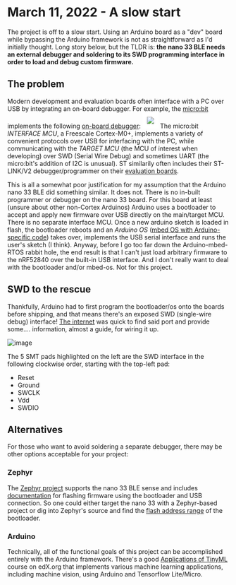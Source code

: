 # March 11, 2022 - A slow start
The project is off to a slow start. Using an Arduino board as a "dev" board while bypassing the Arduino framework is not as straightforward as I'd initially thought. Long story below, but the TLDR is: **the nano 33 BLE needs an external debugger and soldering to its SWD programming interface in order to load and debug custom firmware.**

## The problem
Modern development and evaluation boards often interface with a PC over USB by integrating an on-board debugger. For example, the [micro:bit](https://microbit.org) implements the following [on-board debugger](https://tech.microbit.org/software/daplink-interface):
<img src= "https://tech.microbit.org/docs/software/assets/v2-interface.png" style="background-color:white;border:10px solid white;" />
The micro:bit *INTERFACE MCU*, a Freescale Cortex-M0+, implements a variety of convenient protocols over USB for interfacing with the PC, while communicating with the *TARGET MCU* (the MCU of interest when developing) over SWD (Serial Wire Debug) and sometimes UART (the micro:bit's addition of I2C is unusual). ST similarily often includes their ST-LINK/V2 debugger/programmer on their [evaluation boards](https://www.st.com/en/evaluation-tools/32f411ediscovery.html).

This is all a somewhat poor justification for my assumption that the Arduino nano 33 BLE did something similar. It does not. There is no in-built programmer or debugger on the nano 33 board. For this board at least (unsure about other non-Cortex Arduinos) Arduino uses a bootloader to accept and apply new firmware over USB directly on the main/target MCU. There is no separate interface MCU. Once a new arduino sketch is loaded in flash, the bootloader reboots and an *Arduino OS* ([mbed OS with Arduino-specific code](https://github.com/arduino/ArduinoCore-mbed)) takes over, implements the USB serial interface and runs the user's sketch (I think). Anyway, before I go too far down the Arduino-mbed-RTOS rabbit hole, the end result is that I can't just load arbitrary firmware to the nRF52840 over the built-in USB interface. And I don't really want to deal with the bootloader and/or mbed-os. Not for this project.

## SWD to the rescue
Thankfully, Arduino had to first program the bootloader/os onto the boards before shipping, and that means there's an exposed SWD (single-wire debug) interface! [The internet](https://hackaday.io/project/168903/instructions) was quick to find said port and provide some.... information, almost a guide, for wiring it up.

![image](https://cdn.hackaday.io/images/5180881576180008097.jpg)

The 5 SMT pads highlighted on the left are the SWD interface in the following clockwise order, starting with the top-left pad:
- Reset
- Ground
- SWCLK
- Vdd
- SWDIO

## Alternatives
For those who want to avoid soldering a separate debugger, there may be other options acceptable for your project:
### Zephyr
The [Zephyr project](https://zephyrproject.org) supports the nano 33 BLE sense and includes [documentation](https://docs.zephyrproject.org/latest/boards/arm/arduino_nano_33_ble/doc/index.html) for flashing firmware using the bootloader and USB connection. So one could either target the nano 33 with a Zephyr-based project or dig into Zephyr's source and find the [flash address range](https://github.com/zephyrproject-rtos/zephyr/blob/main/boards/arm/arduino_nano_33_ble/arduino_nano_33_ble.dts) of the bootloader.
### Arduino
Technically, all of the functional goals of this project can be accomplished entirely with the Arduino framework. There's a good [Applications of TinyML](https://www.edx.org/course/applications-of-tinyml) course on edX.org that implements various machine learning applications, including machine vision, using Arduino and Tensorflow Lite/Micro.
